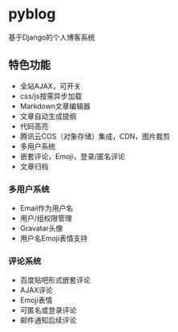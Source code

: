 # pyblog
基于Django的个人博客系统

## 特色功能
- 全站AJAX，可开关
- css/js按需异步加载
- Markdown文章编辑器
- 文章自动生成提纲
- 代码高亮
- 腾讯云COS（对象存储）集成，CDN，图片裁剪
- 多用户系统
- 嵌套评论，Emoji，登录/匿名评论
- 文章归档

### 多用户系统
- Email作为用户名
- 用户/组权限管理
- Gravatar头像
- 用户名Emoji表情支持

### 评论系统
- 百度贴吧形式嵌套评论
- AJAX评论
- Emoji表情
- 可匿名或登录评论
- 邮件通知后续评论

